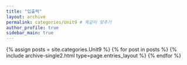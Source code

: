```yaml
---
title: "입출력"
layout: archive
permalink: categories/Unit9 # 똑같이 맞추기
author_profile: true
sidebar_main: true
---
```




{% assign posts = site.categories.Unit9 %}
{% for post in posts %} {% include archive-single2.html type=page.entries_layout %} {% endfor %}